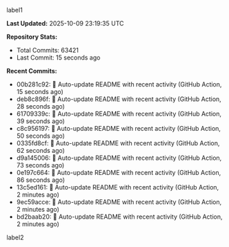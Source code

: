 
label1 
<!-- ACTIVITY_START -->
**Last Updated:** 2025-10-09 23:19:35 UTC

**Repository Stats:**
- Total Commits: 63421
- Last Commit: 15 seconds ago

**Recent Commits:**
- 00b281c92: 🤖 Auto-update README with recent activity (GitHub Action, 15 seconds ago)
- deb8c896f: 🤖 Auto-update README with recent activity (GitHub Action, 28 seconds ago)
- 61709339c: 🤖 Auto-update README with recent activity (GitHub Action, 39 seconds ago)
- c8c956197: 🤖 Auto-update README with recent activity (GitHub Action, 50 seconds ago)
- 0335fd8cf: 🤖 Auto-update README with recent activity (GitHub Action, 62 seconds ago)
- d9a145006: 🤖 Auto-update README with recent activity (GitHub Action, 73 seconds ago)
- 0e197c664: 🤖 Auto-update README with recent activity (GitHub Action, 86 seconds ago)
- 13c5ed161: 🤖 Auto-update README with recent activity (GitHub Action, 2 minutes ago)
- 9ec59acce: 🤖 Auto-update README with recent activity (GitHub Action, 2 minutes ago)
- bd2baab20: 🤖 Auto-update README with recent activity (GitHub Action, 2 minutes ago)
<!-- ACTIVITY_END -->

label2
